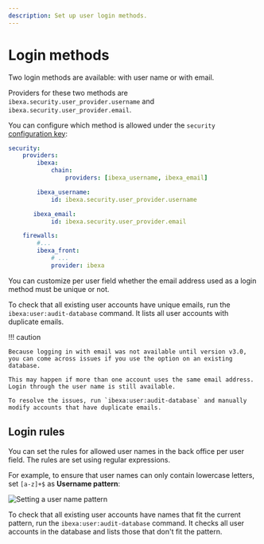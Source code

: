 ```yaml
---
description: Set up user login methods.
---
```


# Login methods

Two login methods are available: with user name or with email.

Providers for these two methods are `ibexa.security.user_provider.username` and `ibexa.security.user_provider.email`.

You can configure which method is allowed under the `security` [configuration key](configuration.md#configuration-files):

``` yaml
security:
    providers:
        ibexa:
            chain:
                providers: [ibexa_username, ibexa_email]

        ibexa_username:
            id: ibexa.security.user_provider.username

       ibexa_email:
            id: ibexa.security.user_provider.email

    firewalls:
        #...
        ibexa_front:
            # ...
            provider: ibexa
```

You can customize per user field whether the email address used as a login method must be unique or not.

To check that all existing user accounts have unique emails, run the `ibexa:user:audit-database` command.
It lists all user accounts with duplicate emails.

!!! caution

    Because logging in with email was not available until version v3.0, you can come across issues if you use the option on an existing database.

    This may happen if more than one account uses the same email address.
    Login through the user name is still available.

    To resolve the issues, run `ibexa:user:audit-database` and manually modify accounts that have duplicate emails.

## Login rules

You can set the rules for allowed user names in the back office per user field.
The rules are set using regular expressions.

For example, to ensure that user names can only contain lowercase letters, set `[a-z]+$` as **Username pattern**:

![Setting a user name pattern](username_pattern.png)

To check that all existing user accounts have names that fit the current pattern, run the `ibexa:user:audit-database` command.
It checks all user accounts in the database and lists those that don't fit the pattern.